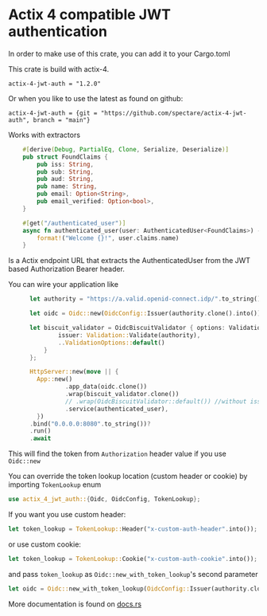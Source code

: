 # Actix 4 compatible JWT authentication

In order to make use of this crate, you can add it to your Cargo.toml

This crate is build with actix-4.

```
actix-4-jwt-auth = "1.2.0"
```

Or when you like to use the latest as found on github:

```
actix-4-jwt-auth = {git = "https://github.com/spectare/actix-4-jwt-auth", branch = "main"}
```

Works with extractors

```rust
    #[derive(Debug, PartialEq, Clone, Serialize, Deserialize)]
    pub struct FoundClaims {
        pub iss: String,
        pub sub: String,
        pub aud: String,
        pub name: String,
        pub email: Option<String>,
        pub email_verified: Option<bool>,
    }

    #[get("/authenticated_user")]
    async fn authenticated_user(user: AuthenticatedUser<FoundClaims>) -> String {
        format!("Welcome {}!", user.claims.name)
    }
```

Is a Actix endpoint URL that extracts the AuthenticatedUser from the JWT based Authorization Bearer header.

You can wire your application like

```rust
      let authority = "https://a.valid.openid-connect.idp/".to_string();

      let oidc = Oidc::new(OidcConfig::Issuer(authority.clone().into())).await.unwrap();

      let biscuit_validator = OidcBiscuitValidator { options: ValidationOptions {
              issuer: Validation::Validate(authority),
              ..ValidationOptions::default()
          }
      };

      HttpServer::new(move || {
        App::new()
                .app_data(oidc.clone())
                .wrap(biscuit_validator.clone())
                // .wrap(OidcBiscuitValidator::default()) //without issuer verification
                .service(authenticated_user),
        })
      .bind("0.0.0.0:8080".to_string())?
      .run()
      .await
```

This will find the token from `Authorization` header value if you use `Oidc::new`

You can override the token lookup location (custom header or cookie) by importing `TokenLookup` enum
```rust
use actix_4_jwt_auth::{Oidc, OidcConfig, TokenLookup};
```
If you want you use custom header:
```rust
let token_lookup = TokenLookup::Header("x-custom-auth-header".into());
```
or use custom cookie:
```rust
let token_lookup = TokenLookup::Cookie("x-custom-auth-cookie".into());
```
and pass `token_lookup` as `Oidc::new_with_token_lookup`'s second parameter
```rust
let oidc = Oidc::new_with_token_lookup(OidcConfig::Issuer(authority.clone().into()), token_lookup).await.unwrap();
```

More documentation is found on [docs.rs](https://docs.rs/actix-4-jwt-auth/1.0.0/actix_4_jwt_auth/)
